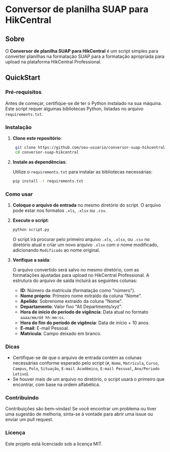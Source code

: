 ﻿# Conversor de planilha SUAP para HikCentral

## Sobre

O **Conversor de planilha SUAP para HikCentral** é um script simples para converter planilhas na formatação SUAP para a formatação apropriada para upload na plataforma HikCentral Professional.

## QuickStart

### Pré-requisitos

Antes de começar, certifique-se de ter o Python instalado na sua máquina. Este script requer algumas bibliotecas Python, listadas no arquivo `requirements.txt`.

### Instalação

1. **Clone este repositório**:
	```bash
	 git clone https://github.com/seu-usuario/conversor-suap-hikcentral.git	
	 cd conversor-suap-hikcentral
	```

2. **Instale as dependências**:

   Utilize o `requirements.txt` para instalar as bibliotecas necessárias:

   ```bash
   pip install -r requirements.txt
   ```

### Como usar

1. **Coloque o arquivo de entrada** no mesmo diretório do script. O arquivo pode estar nos formatos `.xls`, `.xlsx` ou `.csv`.

2. **Execute o script**:

   ```bash
   python script.py
   ```

   O script irá procurar pelo primeiro arquivo `.xls`, `.xlsx`, ou `.csv` no diretório atual e criar um novo arquivo `.xlsx` com o nome modificado, adicionando `Modificado` ao nome original.

3. **Verifique a saída**:

   O arquivo convertido será salvo no mesmo diretório, com as formatações ajustadas para upload no HikCentral Professional. A estrutura do arquivo de saída incluirá as seguintes colunas:

   - **ID**: Número da matrícula (formatação como "número").
   - **Nome próprio**: Primeiro nome extraído da coluna "Nome".
   - **Apelido**: Sobrenome extraído da coluna "Nome".
   - **Departamento**: Valor fixo "All Departments/xyz".
   - **Hora de início do período de vigência**: Data atual no formato `aaaa/mm/dd hh:mm:ss`.
   - **Hora do fim do período de vigência**: Data de início + 10 anos.
   - **E-mail**: E-mail Pessoal.
   - **Matricula**: Campo deixado em branco.

### Dicas

- Certifique-se de que o arquivo de entrada contém as colunas necessárias conforme esperado pelo script (`#`, `Nome`, `Matrícula`, `Curso`, `Campus`, `Polo`, `Situação`, `E-mail Acadêmico`, `E-mail Pessoal`, `Ano/Periodo Letivo`).
- Se houver mais de um arquivo no diretório, o script usará o primeiro que encontrar, com base na ordem alfabética.

### Contribuindo

Contribuições são bem-vindas! Se você encontrar um problema ou tiver uma sugestão de melhoria, sinta-se à vontade para abrir uma issue ou enviar um pull request.

### Licença

Este projeto está licenciado sob a licença MIT.
